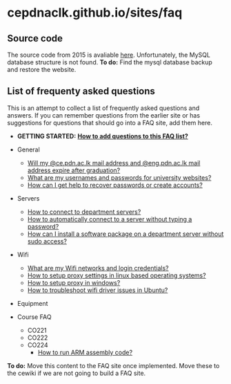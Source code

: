 # cepdnaclk.github.io/sites/faq

## Source code

The source code from 2015 is avaliable [here](src/). Unfortunately, the MySQL database structure is not found. **To do:** Find the mysql database backup and restore the website.

## List of frequenty asked questions

This is an attempt to collect a list of frequently asked questions and answers. If you can remember questions from the earlier site or has suggestions for questions that should go into a FAQ site, add them here.

* **GETTING STARTED:** [**How to add questions to this FAQ list?**](qa/#how-to-add-questions-to-this-faq-list)
* General
    * [Will my @ce.pdn.ac.lk mail address and @eng.pdn.ac.lk mail address expire after graduation?](qa#will-my-cepdnaclk-mail-address-and-engpdnaclk-mail-address-expire-after-graduation)
    * [What are my usernames and passwords for university websites?](qa#what-are-my-usernames-and-passwords-for-university-websites)
    * [How can I get help to recover passwords or create accounts?](qa#how-can-i-get-help-to-recover-passwords-or-create-accounts)

* Servers
    * [How to connect to department servers?](qa/#how-to-connect-to-department-servers)
    * [How to automatically connect to a server without typing a password?](qa#how-to-automatically-connect-to-a-server-without-typing-a-password)
    * [How can I install a software package on a department server without sudo access?](qa#how-can-i-install-a-software-package-on-a-department-server-without-sudo-access)
* Wifi
    * [What are my Wifi networks and login credentials?](qa/#what-are-my-wifi-networks-and-login-credentials)
    * [How to setup proxy settings in linux based operating systems?](qa/#how-to-setup-proxy-settings-in-linux-based-operating-systems)
    * [How to setup proxy in windows?](qa/#how-to-setup-proxy-in-windows)
    * [How to troubleshoot wifi driver issues in Ubuntu?](qa/#how-to-troubleshoot-wifi-driver-issues-in-ubuntu)
* Equipment
* Course FAQ
    * CO221
    * CO222
    * CO224
        * [How to run ARM assembly code?](qa/#how-to-run-arm-assembly-code)


**To do:** Move this content to the FAQ site once implemented. Move these to the cewiki if we are not going to build a FAQ site.
